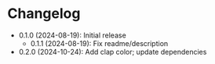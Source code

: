 # Changelog

* 0.1.0 (2024-08-19): Initial release
    * 0.1.1 (2024-08-19): Fix readme/description
* 0.2.0 (2024-10-24): Add clap color; update dependencies

